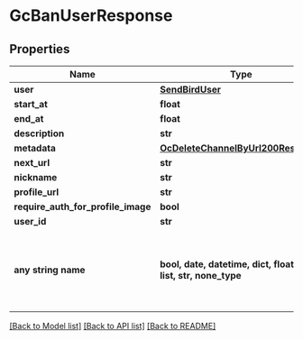 # GcBanUserResponse


## Properties
Name | Type | Description | Notes
------------ | ------------- | ------------- | -------------
**user** | [**SendBirdUser**](SendBirdUser.md) |  | [optional] 
**start_at** | **float** |  | [optional] 
**end_at** | **float** |  | [optional] 
**description** | **str** |  | [optional] 
**metadata** | [**OcDeleteChannelByUrl200Response**](OcDeleteChannelByUrl200Response.md) |  | [optional] 
**next_url** | **str** |  | [optional] 
**nickname** | **str** |  | [optional] 
**profile_url** | **str** |  | [optional] 
**require_auth_for_profile_image** | **bool** |  | [optional] 
**user_id** | **str** |  | [optional] 
**any string name** | **bool, date, datetime, dict, float, int, list, str, none_type** | any string name can be used but the value must be the correct type | [optional]

[[Back to Model list]](../README.md#documentation-for-models) [[Back to API list]](../README.md#documentation-for-api-endpoints) [[Back to README]](../README.md)


